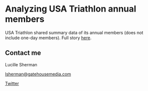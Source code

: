 # Analyzing USA Triathlon annual members

USA Triathlon shared summary data of its annual members (does not include one-day members). Full story [here](http://gatehousenews.com/triathlon-participation-rose-then-plateaued/).

## Contact me

Lucille Sherman

lsherman@gatehousemedia.com

[Twitter](https://twitter.com/_lucysherman)

